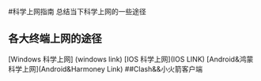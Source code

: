 #科学上网指南
总结当下科学上网的一些途径
## 各大终端上网的途径
[Windows 科学上网] (windows link)
[IOS 科学上网](IOS LINK)
[Android&鸿蒙科学上网](Android&Harmoney Link)
##Clash&&小火箭客户端

